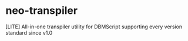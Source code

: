 # neo-transpiler
[LITE] All-in-one transpiler utility for DBMScript supporting every version standard since v1.0
